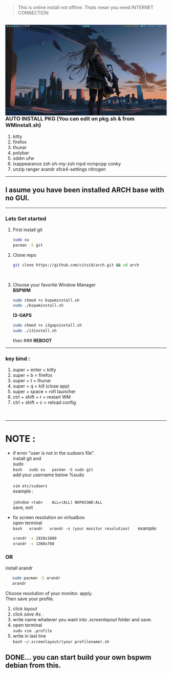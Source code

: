> This is online install not offline. Thats mean you need INTERNET CONNECTION

<img src="https://github.com/citzid/arch/blob/main/bspwm/ksnip_20220822-103319.png"
     alt="citz arch"
     style="float: left; margin-right: 10px;" />
---------------------------------------------------------------------------------------------------------------------------------------------------------
### AUTO INSTALL PKG (You can edit on pkg.sh & from WMinstall.sh)<br />
  1. kitty
  2. firefox
  3. thunar
  4. polybar
  5. sddm ufw 
  6. lxappearance zsh oh-my-zsh mpd ncmpcpp conky
  7. unzip ranger arandr xfce4-settings nitrogen


---------------------------------------------------------------------------------------------------------------------------------------------------------
## I asume you have been installed ARCH base with no GUI.<br />

---------------------------------------------------------------------------------------------------------------------------------------------------------
### Lets Get started<br />
1. First install git
      ```bash
      sudo su
      pacman -S git
      ```

2. Clone repo <br />
      ```bash
      git clone https://github.com/citzid/arch.git && cd arch
      ```
   <br />
3. Choose your favorite Window Manager<br />
   **BSPWM**<br />
      ```bash
      sudo chmod +x bspwminstall.sh
      sudo ./bspwminstall.sh
      ```
   **I3-GAPS**<br />
      ```bash
      sudo chmod +x i3gapsinstall.sh
      sudo ./i3install.sh
      ```
      then ### **REBOOT**

--------------------------------------------------------------------------------------------------------------------------------------------------------
### key bind : 
1. super + enter = kitty <br />
2. super + b = firefox <br />
3. super + t = thunar <br />
4. super + q = kill (close app) <br />
5. super + space = rofi launcher <br />
6. ctrl + shift + r = restart WM <br />
7. ctrl + shift + c = reload config<br /><br /><br />





---------------------------------------------------------------------------------------------------------------------------------------------------------
# NOTE : 

 - if error "user is not in the sudoers file". <br /> 
   install git and   
   sudo<br /> 
     ```bash   sudo su   pacman -S sudo git   ```   <br /> 
   add your username below %sudo <br />  
         ```vim etc/sudoers```    <br />
         example : <br />   
         ```johndoe <tab>    ALL=(ALL) NOPASSWD:ALL```   
   save, exit  
         
 - fix screen resolution on virtualbox <br />   open terminal   <br /> 
   ```bash   xrandr   xrandr -s (your monitor resolution)   ```
   example:<br /> 	
   ```bash
   xrandr -s 1920x1080 	         
   xrandr -s 1366x768

    ```

     
### OR

install arandr <br />

```bash
   sudo pacman -S arandr
   arandr
   ```

Choose resolution of your monitor. apply.<br />
Then save your profile. <br /> 
1. click _layout_<br /> 
2. click _save As_ . 
3. write name whatever you want into _.screenlayout_ folder and save.
4. open terminal <br />
```sudo vim .profile```
5. write in last line <br />
```bash ~/.screenlayout/(your profilename).sh```

DONE... you can start build your own bspwm debian from this.<br />
---------------------------------------------------------------------------------------------------------------------------------------------------------
